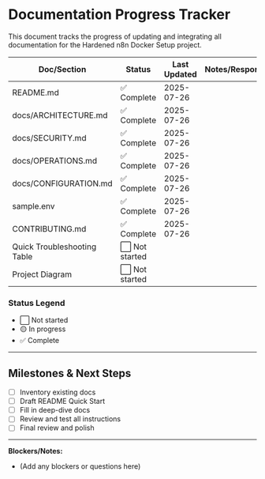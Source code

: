 # Documentation Progress Tracker

This document tracks the progress of updating and integrating all documentation for the Hardened n8n Docker Setup project.

| Doc/Section                    | Status         | Last Updated | Notes/Responsible |
|--------------------------------|----------------|--------------|-------------------|
| README.md                      | ✅ Complete    | 2025-07-26   |                   |
| docs/ARCHITECTURE.md           | ✅ Complete    | 2025-07-26   |                   |
| docs/SECURITY.md               | ✅ Complete    | 2025-07-26   |                   |
| docs/OPERATIONS.md             | ✅ Complete    | 2025-07-26   |                   |
| docs/CONFIGURATION.md          | ✅ Complete    | 2025-07-26   |                   |
| sample.env                     | ✅ Complete    | 2025-07-26   |                   |
| CONTRIBUTING.md                | ✅ Complete    | 2025-07-26   |                   |
| Quick Troubleshooting Table    | ⬜ Not started |              |                   |
| Project Diagram                | ⬜ Not started |              |                   |

### Status Legend

- ⬜ Not started
- 🟡 In progress
- ✅ Complete

---

## Milestones & Next Steps

- [ ] Inventory existing docs
- [ ] Draft README Quick Start
- [ ] Fill in deep-dive docs
- [ ] Review and test all instructions
- [ ] Final review and polish

---

**Blockers/Notes:**  
- (Add any blockers or questions here)
